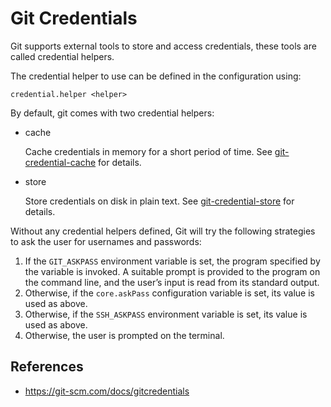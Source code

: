 # Git Credentials

Git supports external tools to store and access credentials, these tools are called credential helpers.

The credential helper to use can be defined in the configuration using:

```
credential.helper <helper>
```

By default, git comes with two credential helpers:

- cache
	
	Cache credentials in memory for a short period of time. See [git-credential-cache](git/credential-cache) for details.

- store
	
	Store credentials on disk in plain text. See [git-credential-store](git/credential-store) for details.

Without any credential helpers defined, Git will try the following strategies to ask the user for usernames and passwords:

1. If the `GIT_ASKPASS` environment variable is set, the program specified by the variable is invoked. A suitable prompt is provided to the program on the command line, and the user’s input is read from its standard output.
2. Otherwise, if the `core.askPass` configuration variable is set, its value is used as above.
3. Otherwise, if the `SSH_ASKPASS` environment variable is set, its value is used as above.
4. Otherwise, the user is prompted on the terminal.

## References

- https://git-scm.com/docs/gitcredentials
